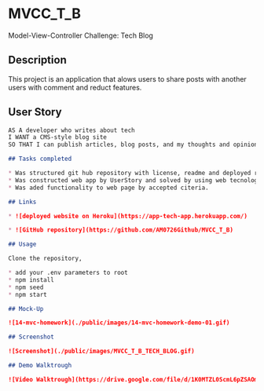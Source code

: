 # MVCC_T_B

Model-View-Controller Challenge: Tech Blog

## Description

This project is an application that alows users to share posts with another users with comment and reduct features.

## User Story

```md
AS A developer who writes about tech
I WANT a CMS-style blog site
SO THAT I can publish articles, blog posts, and my thoughts and opinions

## Tasks completed

* Was structured git hub repository with license, readme and deployed result web page link on Heroku.
* Was constructed web app by UserStory and solved by using web tecnologies such as mysql, handlebars, sequelize, mvc-framework, express-session.
* Was aded functionality to web page by accepted citeria.

## Links

* ![deployed website on Heroku](https://app-tech-app.herokuapp.com/)

* ![GitHub repository](https://github.com/AM0726Github/MVCC_T_B)

## Usage

Clone the repository,

* add your .env parameters to root
* npm install
* npm seed
* npm start

## Mock-Up

![14-mvc-homework](./public/images/14-mvc-homework-demo-01.gif)

## Screenshot

![Screenshot](./public/images/MVCC_T_B_TECH_BLOG.gif)

## Demo Walktrough

![Video Walktrough](https://drive.google.com/file/d/1K0MTZL0ScmL6pZSAOmqhduot9vALFMkC/view)